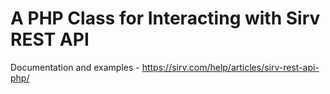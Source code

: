 # A PHP Class for Interacting with Sirv REST API
Documentation and examples - https://sirv.com/help/articles/sirv-rest-api-php/
